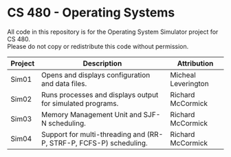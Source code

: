 # CS 480 - Operating Systems
All code in this repository is for the Operating System Simulator project for CS 480.<br>
Please do not copy or redistribute this code without permission.

|Project|Description|Attribution|
|---|---|---|
|Sim01|Opens and displays configuration and data files.|Micheal Leverington|
|Sim02|Runs processes and displays output for simulated programs.|Richard McCormick|
|Sim03|Memory Management Unit and SJF-N scheduling.|Richard McCormick|
|Sim04|Support for multi-threading and (RR-P, STRF-P, FCFS-P) scheduling.|Richard McCormick|
